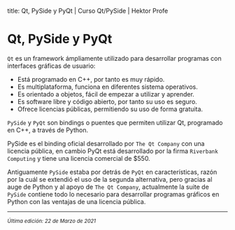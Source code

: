 title: Qt, PySide y PyQt | Curso Qt/PySide | Hektor Profe

# Qt, PySide y PyQt

`Qt` es un framework ámpliamente utilizado para desarrollar programas con interfaces gráficas de usuario:

- Está programado en C++, por tanto es muy rápido.
- Es multiplataforma, funciona en diferentes sistema operativos.
- Es orientado a objetos, fácil de empezar a utilizar y aprender.
- Es software libre y código abierto, por tanto su uso es seguro.
- Ofrece licencias públicas, permitiendo su uso de forma gratuita.

`PySide` y `PyQt` son bindings o puentes que permiten utilizar Qt, programado en C++, a través de Python.

PySide es el binding oficial desarrollado por `The Qt Company` con una licencia pública, en cambio PyQt está desarrollado por la firma `Riverbank Computing` y tiene una licencia comercial de $550.

Antiguamente `PySide` estaba por detrás de `PyQt` en características, razón por la cuál se extendió el uso de la segunda alternativa, pero gracias al auge de Python y al apoyo de `The Qt Company`, actualmente la suite de `PySide` contiene todo lo necesario para desarrollar programas gráficos en Python con las ventajas de una licencia pública.

___
<small class="edited"><i>Última edición: 22 de Marzo de 2021</i></small>